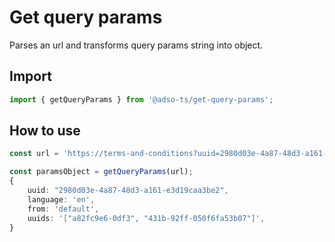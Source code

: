 # Get query params
Parses an url and transforms query params string into object.

## Import
```ts
import { getQueryParams } from '@adso-ts/get-query-params';
```

## How to use
```ts
const url = 'https://terms-and-conditions?uuid=2980d03e-4a87-48d3-a161-e3d19caa3be2&language=en&from=default&uuids=["a82fc9e6-0df3", "431b-92ff-050f6fa53b07"]';

const paramsObject = getQueryParams(url);  
{
    uuid: "2980d03e-4a87-48d3-a161-e3d19caa3be2",
    language: 'en',
    from: 'default',
    uuids: '["a82fc9e6-0df3", "431b-92ff-050f6fa53b07"]',
}
```